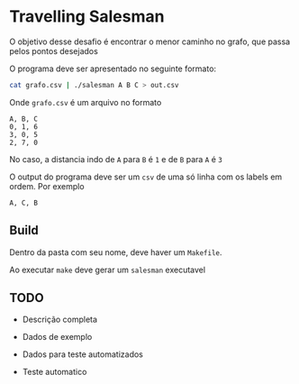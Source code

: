 # Travelling Salesman

O objetivo desse desafio é encontrar o menor caminho no grafo, que passa pelos pontos desejados

O programa deve ser apresentado no seguinte formato:

```bash
cat grafo.csv | ./salesman A B C > out.csv
```

Onde `grafo.csv` é um arquivo no formato

```csv
A, B, C
0, 1, 6
3, 0, 5
2, 7, 0
```

No caso, a distancia indo de `A` para `B` é `1` e de `B` para `A` é `3`

O output do programa deve ser um `csv` de uma só linha com os labels em ordem. Por exemplo

```csv
A, C, B
```

## Build

Dentro da pasta com seu nome, deve haver um `Makefile`.

Ao executar `make` deve gerar um `salesman` executavel

## TODO

* Descrição completa

* Dados de exemplo

* Dados para teste automatizados

* Teste automatico

